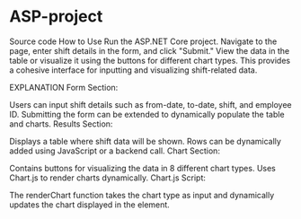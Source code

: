 # ASP-project
Source code 
How to Use
Run the ASP.NET Core project.
Navigate to the page, enter shift details in the form, and click "Submit."
View the data in the table or visualize it using the buttons for different chart types.
This provides a cohesive interface for inputting and visualizing shift-related data.

EXPLANATION
Form Section:

Users can input shift details such as from-date, to-date, shift, and employee ID.
Submitting the form can be extended to dynamically populate the table and charts.
Results Section:

Displays a table where shift data will be shown. Rows can be dynamically added using JavaScript or a backend call.
Chart Section:

Contains buttons for visualizing the data in 8 different chart types.
Uses Chart.js to render charts dynamically.
Chart.js Script:

The renderChart function takes the chart type as input and dynamically updates the chart displayed in the <canvas> element.
